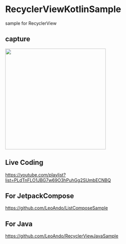 # RecyclerViewKotlinSample
sample for RecyclerView

## capture
<img src="capture.gif" width=320 />

## Live Coding
https://youtube.com/playlist?list=PLdTnFLO1JBG7w69O3hPuhGg2SUmbECNBQ

## For JetpackCompose
https://github.com/LeoAndo/ListComposeSample

## For Java
https://github.com/LeoAndo/RecyclerViewJavaSample
